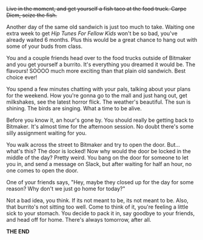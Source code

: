 ~~Live in the moment, and get yourself a fish taco at the food truck. Carpe Diem, seize the fish.~~

Another day of the same old sandwich is just too much to take. Waiting one extra week to get *Hip Tunes For Fellow Kids* won't be so bad, you've already waited 6 months. Plus this would be a great chance to hang out with some of your buds from class.

You and a couple friends head over to the food trucks outside of Bitmaker and you get yourself a burrito. It's everything you dreamed it would be. The flavours! SOOOO much more exciting than that plain old sandwich. Best choice ever!

You spend a few minutes chatting with your pals, talking about your plans for the weekend. How you're gonna go to the mall and just hang out, get milkshakes, see the latest horror flick. The weather's beautiful. The sun is shining. The birds are singing. What a time to be alive.

Before you know it, an hour's gone by. You should really be getting back to Bitmaker. It's almost time for the afternoon session.
No doubt there's some silly assignment waiting for you.

You walk across the street to Bitmaker and try to open the door. But... what's this? The door is locked! Now why would the door be locked in the middle of the day? Pretty weird. You bang on the door for someone to let you in, and send a message on Slack, but after waiting for half an hour, no one comes to open the door.

One of your friends says, "Hey, maybe they closed up for the day for some reason? Why don't we just go home for today?"

Not a bad idea, you think. If its not meant to be, its not meant to be. Also, that burrito's not sitting too well. Come to think of it, you're feeling a little sick to your stomach. You decide to pack it in, say goodbye to your friends, and head off for home. There's always tomorrow, after all.

**THE END**
